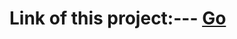<h1>Link of this project:--- <a href = "https://tiyasbanerjee.github.io/web-calculator-1.o/" > Go </a></h1>
